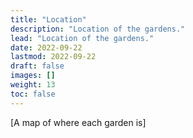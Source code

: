 ```yaml
---
title: "Location"
description: "Location of the gardens."
lead: "Location of the gardens."
date: 2022-09-22
lastmod: 2022-09-22
draft: false
images: []
weight: 13
toc: false
---
```


[A map of where each garden is]
